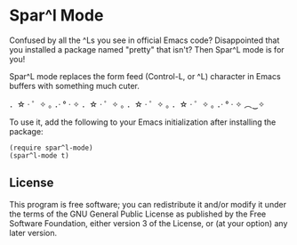 # Spar^l Mode

Confused by all the ^Ls you see in official Emacs code?
Disappointed that you installed a package named "pretty" that
isn't?  Then Spar^L mode is for you!

Spar^L mode replaces the form feed (Control-L, or ^L) character in
Emacs buffers with something much cuter.

．☆ · ゜✧ ｡ ．· ° · ✧ ．☆ · ゜✧ ｡ ．☆ · ゜✧ ｡ ．☆ · ゜✧ ｡ ．· ° · ✧ ︵‿✧ 

To use it, add the following to your Emacs initialization after
installing the package:

    (require spar^l-mode)
    (spar^l-mode t)

## License

This program is free software; you can redistribute it and/or modify
it under the terms of the GNU General Public License as published by
the Free Software Foundation, either version 3 of the License, or (at
your option) any later version.
